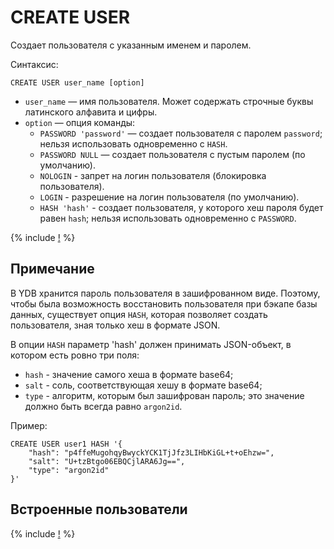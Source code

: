 # CREATE USER

Создает пользователя с указанным именем и паролем.

Синтаксис:

```yql
CREATE USER user_name [option]
```

* `user_name` — имя пользователя. Может содержать строчные буквы латинского алфавита и цифры.
* `option` — опция команды:
  * `PASSWORD 'password'` — создает пользователя с паролем `password`; нельзя использовать одновременно с `HASH`.
  * `PASSWORD NULL` — создает пользователя с пустым паролем (по умолчанию).
  * `NOLOGIN` - запрет на логин пользователя (блокировка пользователя).
  * `LOGIN` - разрешение на логин пользователя (по умолчанию).
  * `HASH 'hash'` - создает пользователя, у которого хеш пароля будет равен `hash`; нельзя использовать одновременно с `PASSWORD`.

{% include [!](../../../_includes/do-not-create-users-in-ldap.md) %}

## Примечание

В YDB хранится пароль пользователя в зашифрованном виде. Поэтому, чтобы была возможность восстановить пользователя при бэкапе базы данных, существует опция `HASH`, которая позволяет создать пользователя, зная только хеш в формате JSON.

В опции `HASH` параметр 'hash' должен принимать JSON-объект, в котором есть ровно три поля:

* `hash` - значение самого хеша в формате base64;
* `salt` - соль, соответствующая хешу в формате base64;
* `type` - алгоритм, которым был зашифрован пароль; это значение должно быть всегда равно `argon2id`.

Пример:

```yql
CREATE USER user1 HASH '{
    "hash": "p4ffeMugohqyBwyckYCK1TjJfz3LIHbKiGL+t+oEhzw=",
    "salt": "U+tzBtgo06EBQCjlARA6Jg==",
    "type": "argon2id"
}'
```

## Встроенные пользователи

{% include [!](../_includes/initial_groups_and_users.md) %}
